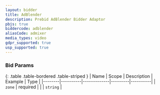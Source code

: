 ```yaml
---
layout: bidder
title: AdBlender
description: Prebid AdBlender Bidder Adaptor
pbjs: true
biddercode: adblender
aliasCode: admixer
media_types: video
gdpr_supported: true
usp_supported: true
---
```


### Bid Params

{: .table .table-bordered .table-striped }
| Name   | Scope    | Description | Example | Type     |
|--------|----------|-------------|---------|----------|
| `zone` | required |             |         | `string` |
